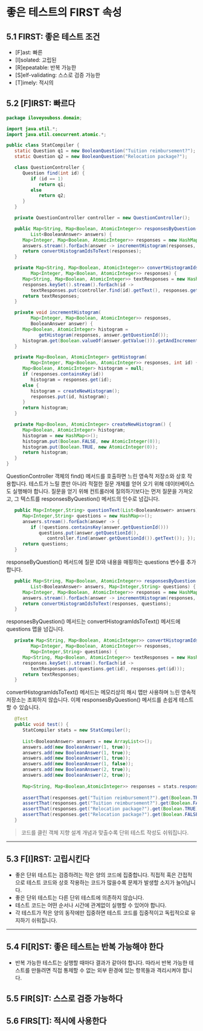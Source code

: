 # 좋은 테스트의 FIRST 속성

## 5.1 FIRST: 좋은 테스트 조건
- [F]ast: 빠른
- [I]solated: 고립된
- [R]epeatable: 반복 가능한
- [S]elf-validating: 스스로 검증 가능한
- [T]imely: 적시의

## 5.2 [F]IRST: 빠르다

```java
package iloveyouboss.domain;

import java.util.*;
import java.util.concurrent.atomic.*;

public class StatCompiler {
   static Question q1 = new BooleanQuestion("Tuition reimbursement?");
   static Question q2 = new BooleanQuestion("Relocation package?");

   class QuestionController {
      Question find(int id) {
         if (id == 1)
            return q1;
         else
            return q2;
      }
   }

   private QuestionController controller = new QuestionController();

   public Map<String, Map<Boolean, AtomicInteger>> responsesByQuestion(
         List<BooleanAnswer> answers) {
      Map<Integer, Map<Boolean, AtomicInteger>> responses = new HashMap<>();
      answers.stream().forEach(answer -> incrementHistogram(responses, answer));
      return convertHistogramIdsToText(responses);
   }

   private Map<String, Map<Boolean, AtomicInteger>> convertHistogramIdsToText(
         Map<Integer, Map<Boolean, AtomicInteger>> responses) {
      Map<String, Map<Boolean, AtomicInteger>> textResponses = new HashMap<>();
      responses.keySet().stream().forEach(id -> 
         textResponses.put(controller.find(id).getText(), responses.get(id)));
      return textResponses;
   }

   private void incrementHistogram(
         Map<Integer, Map<Boolean, AtomicInteger>> responses, 
         BooleanAnswer answer) {
      Map<Boolean, AtomicInteger> histogram = 
            getHistogram(responses, answer.getQuestionId());
      histogram.get(Boolean.valueOf(answer.getValue())).getAndIncrement();
   }

   private Map<Boolean, AtomicInteger> getHistogram(
         Map<Integer, Map<Boolean, AtomicInteger>> responses, int id) {
      Map<Boolean, AtomicInteger> histogram = null;
      if (responses.containsKey(id)) 
         histogram = responses.get(id);
      else {
         histogram = createNewHistogram();
         responses.put(id, histogram);
      }
      return histogram;
   }

   private Map<Boolean, AtomicInteger> createNewHistogram() {
      Map<Boolean, AtomicInteger> histogram;
      histogram = new HashMap<>();
      histogram.put(Boolean.FALSE, new AtomicInteger(0));
      histogram.put(Boolean.TRUE, new AtomicInteger(0));
      return histogram;
   }
}
```

QuestionController 객체의 find() 메서드를 호출하면 느린 영속적 저장소와 상호 작용합니다. 테스트가 느릴 뿐만 아니라 적절한 질문 개체를 얻어 오기 위해 데이터베이스도 실행해야 합니다. 질문을 얻기 위해 컨트롤러에 질의하기보다는 먼저 질문을 가져오고, 그 텍스트를 responsesByQuestion() 메서드의 인수로 넘깁니다.

```java
   public Map<Integer,String> questionText(List<BooleanAnswer> answers) {
      Map<Integer,String> questions = new HashMap<>();
      answers.stream().forEach(answer -> {
         if (!questions.containsKey(answer.getQuestionId()))
            questions.put(answer.getQuestionId(), 
               controller.find(answer.getQuestionId()).getText()); });
      return questions;
   }
```

responseByQuestion() 메서드에 질문 ID와 내용을 매핑하는 questions 변수를 추가합니다.

```java
   public Map<String, Map<Boolean, AtomicInteger>> responsesByQuestion(
         List<BooleanAnswer> answers, Map<Integer,String> questions) {
      Map<Integer, Map<Boolean, AtomicInteger>> responses = new HashMap<>();
      answers.stream().forEach(answer -> incrementHistogram(responses, answer));
      return convertHistogramIdsToText(responses, questions);
   }
```
responsesByQuestion() 메서드는 convertHistogramIdsToText() 메서드에 questions 맵을 넘깁니다.
```java
   private Map<String, Map<Boolean, AtomicInteger>> convertHistogramIdsToText(
         Map<Integer, Map<Boolean, AtomicInteger>> responses, 
         Map<Integer,String> questions) {
      Map<String, Map<Boolean, AtomicInteger>> textResponses = new HashMap<>();
      responses.keySet().stream().forEach(id -> 
         textResponses.put(questions.get(id), responses.get(id)));
      return textResponses;
   }
```
convertHistogramIdsToText() 메서드는 메모리상의 해시 맵만 사용하며 느린 영속적 저장소는 조회하지 않습니다. 이제 responsesByQuestion() 메서드를 손쉽게 테스트할 수 있습니다. 

```java
   @Test
   public void test() {
      StatCompiler stats = new StatCompiler();
      
      List<BooleanAnswer> answers = new ArrayList<>();
      answers.add(new BooleanAnswer(1, true));
      answers.add(new BooleanAnswer(1, true));
      answers.add(new BooleanAnswer(1, true));
      answers.add(new BooleanAnswer(1, false));
      answers.add(new BooleanAnswer(2, true));
      answers.add(new BooleanAnswer(2, true));
      
      Map<String, Map<Boolean,AtomicInteger>> responses = stats.responsesByQuestion(answers);
      
      assertThat(responses.get("Tuition reimbursement?").get(Boolean.TRUE).get(), equalTo(3));
      assertThat(responses.get("Tuition reimbursement?").get(Boolean.FALSE).get(), equalTo(1));
      assertThat(responses.get("Relocation package?").get(Boolean.TRUE).get(), equalTo(2));
      assertThat(responses.get("Relocation package?").get(Boolean.FALSE).get(), equalTo(0));
   }
```
> 코드를 클린 객체 지향 설계 개념과 맞출수록 단위 테스트 작성도 쉬워집니다.

<hr>

## 5.3 F[I]RST: 고립시킨다

- 좋은 단위 테스트는 검증하려는 작은 양의 코드에 집중합니다. 직접적 혹은 간접적으로 테스트 코드와 상호 작용하는 코드가 많을수록 문제가 발생할 소지가 늘어납니다.
- 좋은 단위 테스트는 다른 단위 테스트에 의존하지 않습니다.
- 테스트 코드는 어떤 순서나 시간에 관계없이 실행할 수 있어야 합니다.
- 각 테스트가 작은 양의 동작에만 집중하면 테스트 코드를 집중적이고 독립적으로 유지하기 쉬워집니다.

<hr>

## 5.4 FI[R]ST: 좋은 테스트는 반복 가능해야 한다
- 반복 가능한 테스트는 실행할 때마다 결과가 같아야 합니다. 따라서 반복 가능한 테스트를 만들려면 직접 통제할 수 없는 외부 환경에 있는 항목들과 격리시켜야 합니다.

## 5.5 FIR[S]T: 스스로 검증 가능하다

## 5.6 FIRS[T]: 적시에 사용한다

